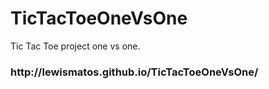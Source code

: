 # TicTacToeOneVsOne
Tic Tac Toe project one vs one.
<h3>http://lewismatos.github.io/TicTacToeOneVsOne/</h3>
